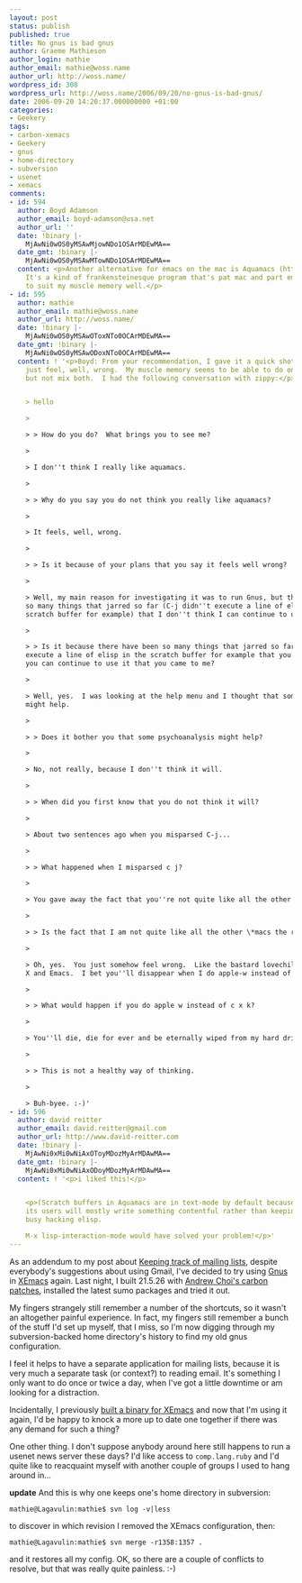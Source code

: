 ```yaml
---
layout: post
status: publish
published: true
title: No gnus is bad gnus
author: Graeme Mathieson
author_login: mathie
author_email: mathie@woss.name
author_url: http://woss.name/
wordpress_id: 308
wordpress_url: http://woss.name/2006/09/20/no-gnus-is-bad-gnus/
date: 2006-09-20 14:20:37.000000000 +01:00
categories:
- Geekery
tags:
- carbon-xemacs
- Geekery
- gnus
- home-directory
- subversion
- usenet
- xemacs
comments:
- id: 594
  author: Boyd Adamson
  author_email: boyd-adamson@usa.net
  author_url: ''
  date: !binary |-
    MjAwNi0wOS0yMSAwMjowNDo1OSArMDEwMA==
  date_gmt: !binary |-
    MjAwNi0wOS0yMSAwMTowNDo1OSArMDEwMA==
  content: <p>Another alternative for emacs on the mac is Aquamacs (http://aquamacs.org/)
    It's a kind of frankensteinesque program that's pat mac and part emacs. Seems
    to suit my muscle memory well.</p>
- id: 595
  author: mathie
  author_email: mathie@woss.name
  author_url: http://woss.name/
  date: !binary |-
    MjAwNi0wOS0yMSAwOToxNTo0OCArMDEwMA==
  date_gmt: !binary |-
    MjAwNi0wOS0yMSAwODoxNTo0OCArMDEwMA==
  content: ! '<p>Boyd: From your recommendation, I gave it a quick shot.  It does
    just feel, well, wrong.  My muscle memory seems to be able to do one or t''other,
    but not mix both.  I had the following conversation with zippy:</p>


    > hello

    >

    > > How do you do?  What brings you to see me?

    >

    > I don''t think I really like aquamacs.

    >

    > > Why do you say you do not think you really like aquamacs?

    >

    > It feels, well, wrong.

    >

    > > Is it because of your plans that you say it feels well wrong?

    >

    > Well, my main reason for investigating it was to run Gnus, but there have been
    so many things that jarred so far (C-j didn''t execute a line of elisp in the
    scratch buffer for example) that I don''t think I can continue to use it.

    >

    > > Is it because there have been so many things that jarred so far c j didn''t
    execute a line of elisp in the scratch buffer for example that you do not think
    you can continue to use it that you came to me?

    >

    > Well, yes.  I was looking at the help menu and I thought that some psychoanalysis
    might help.

    >

    > > Does it bother you that some psychoanalysis might help?

    >

    > No, not really, because I don''t think it will.

    >

    > > When did you first know that you do not think it will?

    >

    > About two sentences ago when you misparsed C-j...

    >

    > > What happened when I misparsed c j?

    >

    > You gave away the fact that you''re not quite like all the other \*macs.

    >

    > > Is the fact that I am not quite like all the other \*macs the real reason?

    >

    > Oh, yes.  You just somehow feel wrong.  Like the bastard lovechild of Mac OS
    X and Emacs.  I bet you''ll disappear when I do apple-w instead of C-x k...

    >

    > > What would happen if you do apple w instead of c x k?

    >

    > You''ll die, die for ever and be eternally wiped from my hard drive! Mwuahahaha!

    >

    > > This is not a healthy way of thinking.

    >

    > Buh-byee. :-)'
- id: 596
  author: david reitter
  author_email: david.reitter@gmail.com
  author_url: http://www.david-reitter.com
  date: !binary |-
    MjAwNi0xMi0wNiAxOToyMDozMyArMDAwMA==
  date_gmt: !binary |-
    MjAwNi0xMi0wNiAxODoyMDozMyArMDAwMA==
  content: ! '<p>i liked this!</p>


    <p>(Scratch buffers in Aquamacs are in text-mode by default because I expect that
    its users will mostly write something contentful rather than keeping themselves
    busy hacking elisp.

    M-x lisp-interaction-mode would have solved your problem!</p>'
---
```

As an addendum to my post about [Keeping track of mailing lists](http://woss.name/2006/09/19/keeping-track-of-mailing-lists/), despite everybody's suggestions about using Gmail, I've decided to try using [Gnus](http://gnus.org/) in [XEmacs](http://www.xemacs.org/) again.  Last night, I built 21.5.26 with [Andrew Choi's carbon patches](http://members.shaw.ca/akochoi-xemacs/), installed the latest sumo packages and tried it out.

My fingers strangely still remember a number of the shortcuts, so it wasn't an altogether painful experience.  In fact, my fingers still remember a bunch of the stuff I'd set up myself, that I miss, so I'm now digging through my subversion-backed home directory's history to find my old gnus configuration.

I feel it helps to have a separate application for mailing lists, because it is very much a separate task (or context?) to reading email.  It's something I only want to do once or twice a day, when I've got a little downtime or am looking for a distraction.

Incidentally, I previously [built a binary for XEmacs](http://woss.name/2005/08/04/build-of-carbon-xemacs-21520-beta-2-for-mac-os-x-104/) and now that I'm using it again, I'd be happy to knock a more up to date one together if there was any demand for such a thing?

One other thing.  I don't suppose anybody around here still happens to run a usenet news server these days?  I'd like access to `comp.lang.ruby` and I'd quite like to reacquaint myself with another couple of groups I used to hang around in...

**update** And this is why one keeps one's home directory in subversion:

    mathie@Lagavulin:mathie$ svn log -v|less

to discover in which revision I removed the XEmacs configuration, then:

    mathie@Lagavulin:mathie$ svn merge -r1358:1357 .

and it restores all my config.  OK, so there are a couple of conflicts to resolve, but that was really quite painless. :-)
